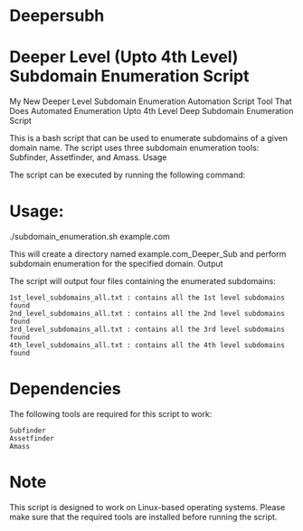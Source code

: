 # Deepersubh
# Deeper Level (Upto 4th Level) Subdomain Enumeration Script

My New Deeper Level Subdomain Enumeration Automation Script Tool That Does Automated Enumeration Upto 4th Level Deep
Subdomain Enumeration Script

This is a bash script that can be used to enumerate subdomains of a given domain name. The script uses three subdomain enumeration tools: Subfinder, Assetfinder, and Amass.
Usage

The script can be executed by running the following command:

# Usage:

./subdomain_enumeration.sh example.com

This will create a directory named example.com_Deeper_Sub and perform subdomain enumeration for the specified domain.
Output

The script will output four files containing the enumerated subdomains:

    1st_level_subdomains_all.txt : contains all the 1st level subdomains found
    2nd_level_subdomains_all.txt : contains all the 2nd level subdomains found
    3rd_level_subdomains_all.txt : contains all the 3rd level subdomains found
    4th_level_subdomains_all.txt : contains all the 4th level subdomains found

# Dependencies

The following tools are required for this script to work:

    Subfinder
    Assetfinder
    Amass

# Note

This script is designed to work on Linux-based operating systems. Please make sure that the required tools are installed before running the script.
